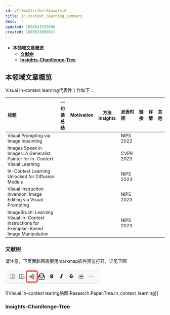 ```yaml
---
id: v7i7mck1icfbsi34nwglmi6
title: In_context_learning_summary
desc: ''
updated: 1698641535896
created: 1698633069021
---
```

<!--
Based on the journaling method created by Intelligent Change:
- [Intelligent Change: Our Story](https://www.intelligentchange.com/pages/our-story)
- [The Five Minute Journal](https://www.intelligentchange.com/products/the-five-minute-journal)
-->

- [**本领域文章概览**](#本领域文章概览)
  - [**文献树**](#文献树)
  - [**Insights-Chanllenge-Tree**](#insights-chanllenge-tree)

## **本领域文章概览**

Visual In-context learning代表性工作如下：

| **标题**                                                                                  | **一句话总结** | **Motivation** | **方法 Insights** | **发表时间** | **链接** | **详情** | **其他** |
| :------------------------------------------------------------------------------------------ | ---------------- | ---------------- | :-----------------: | :------------- | ---------- | :--------: | :--------: |
| Visual Prompting via Image Inpainting                                                     |                |                |                   | NIPS 2022    |          |         |         |
| Images Speak in Images: A Generalist Painter for In-Context Visual Learning               |                |                |                   | CVPR 2023    |          |         |         |
| In-Context Learning Unlocked for Diffusion Models                                         |                |                |                   | NIPS 2023    |          |         |         |
| Visual Instruction Inversion: Image Editing via Visual Prompting                          |                |                |                   | NIPS 2023    |          |         |         |
| ImageBrush: Learning Visual In-Context Instructions for Exemplar-Based Image Manipulation |                |                |                   | NIPS 2023    |          |         |         |


### **文献树**

请注意，下页面脑图需要用markmap插件预览打开，详见下图

![图 0](assets/images/3841a2ae18216014fe9b20bbd18e94e43cb084edbd1deb92a1f653ea871c3c32.png)  

[[Visual In-context learing脑图|Research.Paper.Tree.In_context_learning]]


### **Insights-Chanllenge-Tree**
